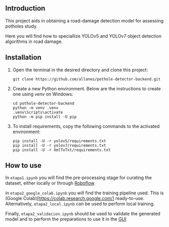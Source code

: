 ## Introduction

This project aids in obtaining a road-damage detection model for assessing
potholes study.

Here you will find how to speciallize YOLOv5 and YOLOv7 object detection 
algorithms in road damage.

## Installation

1. Open the terminal in the desired directory and clone this project:
   ```
   git clone https://github.com/allanes/pothole-detector-backend.git
   ```

2. Create a new Python environment. Below are the instructions to create one
using *venv* on Windows:
    ```   
    cd pothole-detector-backend
    python -m venv .venv
    .venv\Scripts\activate
    python -m pip install -U pip
    ``` 

3. To install requirements, copy the following commands to the activated 
environment:
    ```
    pip install -U -r yolov5/requirements.txt
    pip install -U -r yolov7/requirements.txt
    pip install -U -r XmlToTxt/requirements.txt
    ```

## How to use

In `etapa1.ipynb` you will find the pre-processing stage for curating the 
dataset, either locally or through [Roboflow](https://roboflow.com/).

in `etapa2_google_colab.ipynb` you will find the training pipeline used. This 
is (Google Colab)[https://colab.research.google.com/] ready-to-use. 
Alternatively, `etapa2_local.ipynb` can be used to perform local training.

Finally, `etapa2_validacion.ipynb` should be used to validate the generated
model and to perform the preparations to use it in the [GUI](https://github.com/allanes/pothole-detector-gui)